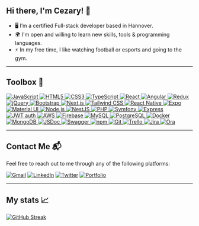 ## Hi there, I'm Cezary! 👋

- 🖥️ I’m a certified Full-stack developer based in Hannover.
- 🌍 I'm open and willing to learn new skills, tools & programming languages.
- ⚡ In my free time, I like watching football or esports and going to the gym.

---

## Toolbox 🧰

<p align="left">
  <a href="https://developer.mozilla.org/en-US/docs/Web/JavaScript" target="_blank"> <img src="https://img.shields.io/badge/JavaScript-%23F7DF1E.svg?&style=for-the-badge&logo=javascript&logoColor=black" alt="JavaScript"/> </a>
  <a href="https://developer.mozilla.org/en-US/docs/Web/Guide/HTML/HTML5" target="_blank"> <img src="https://img.shields.io/badge/HTML5-%23E34F26.svg?&style=for-the-badge&logo=html5&logoColor=white" alt="HTML5"/> </a>
  <a href="https://www.w3schools.com/css/" target="_blank"> <img src="https://img.shields.io/badge/CSS3-%231572B6.svg?&style=for-the-badge&logo=css3&logoColor=white" alt="CSS3"/> </a>
 <a href="https://www.typescriptlang.org/" target="_blank"> <img src="https://img.shields.io/badge/TypeScript-3178C6?style=for-the-badge&logo=typescript&logoColor=white" alt="TypeScript"/> </a>
  <a href="https://reactjs.org/" target="_blank"> <img src="https://img.shields.io/badge/React-20232A?style=for-the-badge&logo=react&logoColor=61DAFB" alt="React"/> </
  <a href="https://angular.io/" target="_blank"> <img src="https://img.shields.io/badge/Angular-DD0031?style=for-the-badge&logo=angular&logoColor=white" alt="Angular"/> </a>
<a href="https://redux.js.org/" target="_blank"> <img src="https://img.shields.io/badge/Redux-764ABC?style=for-the-badge&logo=redux&logoColor=white" alt="Redux"/> </a>
<a href="https://jquery.com/" target="_blank"> <img src="https://img.shields.io/badge/jQuery-0769AD?style=for-the-badge&logo=jquery&logoColor=white" alt="jQuery"/> </a>
<a href="https://getbootstrap.com/" target="_blank"> <img src="https://img.shields.io/badge/Bootstrap-7952B3?style=for-the-badge&logo=bootstrap&logoColor=white" alt="Bootstrap"/> </a>
<a href="https://nextjs.org/" target="_blank"> <img src="https://img.shields.io/badge/Next.js-000000?style=for-the-badge&logo=next.js&logoColor=white" alt="Next.js"/> </a>
<a href="https://tailwindcss.com/" target="_blank"> <img src="https://img.shields.io/badge/Tailwind_CSS-38B2AC?style=for-the-badge&logo=tailwind-css&logoColor=white" alt="Tailwind CSS"/> </a>
<a href="https://reactnative.dev/" target="_blank"> <img src="https://img.shields.io/badge/React_Native-20232A?style=for-the-badge&logo=react&logoColor=61DAFB" alt="React Native"/> </a>
<a href="https://expo.io/" target="_blank"> <img src="https://img.shields.io/badge/Expo-1B1F23?style=for-the-badge&logo=expo&logoColor=white" alt="Expo"/> </a>
<a href="https://mui.com/" target="_blank"> <img src="https://img.shields.io/badge/Material_UI-0081CB?style=for-the-badge&logo=material-ui&logoColor=white" alt="Material UI"/> </a>
<a href="https://nodejs.org/en/" target="_blank"> <img src="https://img.shields.io/badge/Node.js-339933?style=for-the-badge&logo=node.js&logoColor=white" alt="Node.js"/> </a>
<a href="https://nestjs.com/" target="_blank"> <img src="https://img.shields.io/badge/Nestjs-black?style=for-the-badge&logo=nestjs&logoColor=red" alt="NestJS"/> </a>
<a href="https://www.php.net/" target="_blank"> <img src="https://img.shields.io/badge/PHP-777BB4?style=for-the-badge&logo=php&logoColor=white" alt="PHP"/>
<a href="https://symfony.com/" target="_blank"> <img src="https://img.shields.io/badge/Symfony-FFFFFF?style=for-the-badge&logo=symfony&logoColor=black" alt="Symfony"/> </a>
<a href="https://expressjs.com/" target="_blank"> <img src="https://img.shields.io/badge/Express-000000?style=for-the-badge&logo=express&logoColor=white" alt="Express"/> </a>
<a href="https://jwt.io/" target="_blank"> <img src="https://img.shields.io/badge/JWT_auth-000000?style=for-the-badge&logo=json-web-tokens&logoColor=white" alt="JWT auth"/> </a>
<a href="https://aws.amazon.com/" target="_blank"> <img src="https://img.shields.io/badge/AWS-FF9900?style=for-the-badge&logo=amazon-aws&logoColor=white" alt="AWS"/> </a>
<a href="https://firebase.google.com/" target="_blank"> <img src="https://img.shields.io/badge/Firebase-FFCA28?style=for-the-badge&logo=firebase&logoColor=black" alt="Firebase"/> </a>
<a href="https://www.mysql.com/" target="_blank"> <img src="https://img.shields.io/badge/MySQL-4479A1?style=for-the-badge&logo=mysql&logoColor=white" alt="MySQL"/> </a>
<a href="https://www.postgresql.org/" target="_blank"> <img src="https://img.shields.io/badge/PostgreSQL-4169E1?style=for-the-badge&logo=postgresql&logoColor=white" alt="PostgreSQL"/> </a>
<a href="https://www.docker.com/" target="_blank"> <img src="https://img.shields.io/badge/Docker-0081CB?style=for-the-badge&logo=docker&logoColor=white" alt="Docker"/> </a>  
<a href="https://www.mongodb.com/" target="_blank"> <img src="https://img.shields.io/badge/MongoDB-47A248?style=for-the-badge&logo=mongodb&logoColor=white" alt="MongoDB"/> </a>
<a href="https://jsdoc.app/" target="_blank"> <img src="https://img.shields.io/badge/JSDoc-F7DF1E?style=for-the-badge&logo=javascript&logoColor=black" alt="JSDoc"/> </a>
<a href="https://swagger.io/" target="_blank"> <img src="https://img.shields.io/badge/Swagger-84EA2C?style=for-the-badge&logo=swagger&logoColor=black" alt="Swagger"/> </a>
<a href="https://www.npmjs.com/" target="_blank"> <img src="https://img.shields.io/badge/npm-CB3837?style=for-the-badge&logo=npm&logoColor=white" alt="npm"/> </a>
<a href="https://git-scm.com/" target="_blank"> <img src="https://img.shields.io/badge/Git-F05032?style=for-the-badge&logo=git&logoColor=white" alt="Git"/> </a>
<a href="https://trello.com/" target="_blank"> <img src="https://img.shields.io/badge/Trello-0052CC?style=for-the-badge&logo=trello&logoColor=white" alt="Trello"/> </a>
<a href="https://www.atlassian.com/software/jira" target="_blank"> <img src="https://img.shields.io/badge/Jira-0052CC?style=for-the-badge&logo=jira&logoColor=white" alt="Jira"/> </a>
<a href="https://ora.pm/" target="_blank"> <img src="https://img.shields.io/badge/Ora-3E4155?style=for-the-badge" alt="Ora"/> </a>
</p>

---

## Contact Me 📬

Feel free to reach out to me through any of the following platforms:

[![Gmail](https://img.shields.io/badge/Gmail-D14836?style=for-the-badge&logo=gmail&logoColor=white)](mailto:cezarszal@gmail.com)
[![LinkedIn](https://img.shields.io/badge/LinkedIn-0077B5?style=for-the-badge&logo=linkedin&logoColor=white)](https://www.linkedin.com/in/cezary-szal/)
[![Twitter](https://img.shields.io/badge/Twitter-1DA1F2?style=for-the-badge&logo=twitter&logoColor=white)](https://twitter.com/cezarszl)
[![Portfolio](https://img.shields.io/badge/Portfolio-0A66C2?style=for-the-badge&logo=briefcase&logoColor=white)](https://www.cezaryszal.com)

---

## My stats 📈

[![GitHub Streak](https://github-readme-streak-stats-dun-theta.vercel.app?user=cezarszl&theme=dracula)](https://git.io/streak-stats)


<!--
**cezarszl/cezarszl** is a ✨ _special_ ✨ repository because its `README.md` (this file) appears on your GitHub profile.

Here are some ideas to get you started:

- 🔭 I’m currently working on ...
- 🌱 I’m currently learning ...
- 👯 I’m looking to collaborate on ...
- 🤔 I’m looking for help with ...
- 💬 Ask me about ...
- 📫 How to reach me: ...
- 😄 Pronouns: ...
- ⚡ Fun fact: ...
-->
